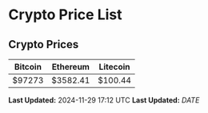 # Crypto Price List

## Crypto Prices
| Bitcoin | Ethereum | Litecoin |
| ------- | -------- | -------- |
| $97273 | $3582.41 | $100.44 |
**Last Updated:** 2024-11-29 17:12 UTC
**Last Updated:** $DATE$
